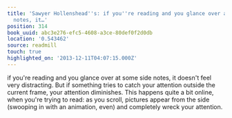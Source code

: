 ```yaml
---
title: 'Sawyer Hollenshead''s: if you''re reading and you glance over at some side
  notes, it…'
position: 314
book_uuid: abc3e276-efc5-4608-a3ce-80def0f2d0db
location: '0.543462'
source: readmill
touch: true
highlighted_on: '2013-12-11T04:07:15.000Z'
---
```


if you're reading and you glance over at some side notes, it doesn't feel very distracting. But if something tries to catch your attention outside the current frame, your attention diminishes. This happens quite a bit online, when you're trying to read: as you scroll, pictures appear from the side (swooping in with an animation, even) and completely wreck your attention.